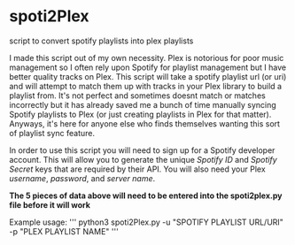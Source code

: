 # spoti2Plex
script to convert spotify playlists into plex playlists


I made this script out of my own necessity. Plex is notorious for poor music management so I often rely upon Spotify for playlist management but I have better quality tracks on Plex. This script will take a spotify playlist url (or uri) and will attempt to match them up with tracks in your Plex library to build a playlist from. It's not perfect and sometimes doesnt match or matches incorrectly but it has already saved me a bunch of time manually syncing Spotify playlists to Plex (or just creating playlists in Plex for that matter). Anyways, it's here for anyone else who finds themselves wanting this sort of playlist sync feature. 

In order to use this script you will need to sign up for a Spotify developer account. This will allow you to generate the unique *Spotify ID* and *Spotify Secret* keys that are required by their API. You will also need your Plex *username*, *password*, and *server name*.

**The 5 pieces of data above will need to be entered into the spoti2plex.py file before it will work**

Example usage:
'''
python3 spoti2Plex.py -u "SPOTIFY PLAYLIST URL/URI" -p "PLEX PLAYLIST NAME"
'''